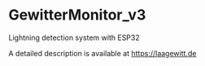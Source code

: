 # GewitterMonitor_v3
Lightning detection system with ESP32

A detailed description is available at https://laagewitt.de


